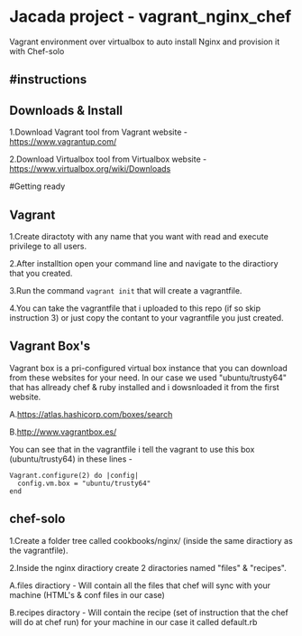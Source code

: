 # Jacada project - vagrant_nginx_chef
Vagrant environment over virtualbox to auto install Nginx and provision it with Chef-solo

#instructions
----

Downloads & Install
---

1.Download Vagrant tool from Vagrant website - https://www.vagrantup.com/

2.Download Virtualbox tool from Virtualbox website - https://www.virtualbox.org/wiki/Downloads


#Getting ready


Vagrant
---

1.Create diractoty with any name that you want with read and execute privilege to all users.

2.After installtion open your command line and navigate to the diractiory that you created.

3.Run the command  `vagrant init` that will create a vagrantfile.

4.You can take the vagrantfile that i uploaded to this repo (if so skip instruction 3) or just copy the contant to your vagrantfile you just created.

Vagrant Box's
---

Vagrant box is a pri-configured virtual box instance that you can download from these websites for your need.
In our case we used "ubuntu/trusty64" that has allready chef & ruby installed and i dowsnloaded it from the first website.

A.https://atlas.hashicorp.com/boxes/search

B.http://www.vagrantbox.es/

You can see that in the vagrantfile i tell the vagrant to use this box (ubuntu/trusty64) in these lines - 

```
Vagrant.configure(2) do |config|
  config.vm.box = "ubuntu/trusty64"
end
```


chef-solo
---

1.Create a folder tree called cookbooks/nginx/ (inside the same diractiory as the vagrantfile).

2.Inside the nginx diractiory create 2 diractories named "files" & "recipes".

  A.files diractiory - Will contain all the files that chef will sync with your machine (HTML's & conf files in our case)

  B.recipes diractory - Will contain the recipe (set of instruction that the chef will do at chef run) for your machine in our case it   called default.rb
  
